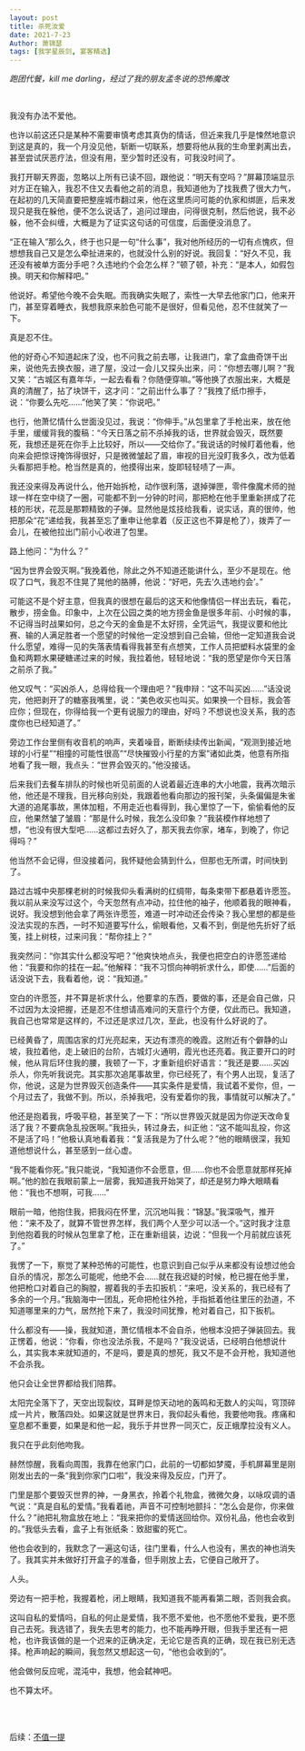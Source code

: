 ```yaml
---
layout: post
title: 杀死汝爱
date: 2021-7-23
Author: 萧锦瑟
tags: [我学星辰剑, 宴客精选]
---
```



*跑团代餐，kill me darling，经过了我的朋友孟冬说的恐怖魔改*

<br>

我没有办法不爱他。

也许以前这还只是某种不需要审慎考虑其真伪的情话，但近来我几乎是悚然地意识到这是真的，我一个月没见他，斩断一切联系，想要将他从我的生命里剥离出去，甚至尝试厌恶疗法，但没有用，至少暂时还没有，可我没时间了。

我打开聊天界面，忽略以上所有已读不回，跟他说：“明天有空吗？”屏幕顶端显示对方正在输入，我忍不住又去看他之前的消息，我知道他为了找我费了很大力气，在起初的几天简直要把整座城市翻过来，他在这里质问可能的仇家和绑匪，后来发现只是我在躲他，便不怎么说话了，追问过理由，问得很克制，然后他说，我不必躲，他不会纠缠，大概是为了证实这句话的可信度，后面便没消息了。

“正在输入”那么久，终于也只是一句“什么事”，我对他所经历的一切有点愧疚，但想想我自己又是怎么牵扯进来的，也就没什么别的好说。我回复：“好久不见，我还没有被单方面分手吧？久违地约个会怎么样？”顿了顿，补充：“是本人，如假包换。明天和你解释吧。”

他说好。希望他今晚不会失眠。而我确实失眠了，索性一大早去他家门口，他来开门，甚至穿着睡衣，我想我原来脸色可能不是很好，但看见他，忍不住就笑了一下。

真是忍不住。

他的好奇心不知道起床了没，也不问我之前去哪，让我进门，拿了盒曲奇饼干出来，说他先去换衣服，进了屋，没过一会儿又探头出来，问：“你想去哪儿啊？”我又笑：“古城区有嘉年华，一起去看看？你随便穿嘛。”等他换了衣服出来，大概是真的清醒了，拈了块饼干，这才问：“之前出什么事了？”我拽了纸巾擦手，说：“你要么先吃……”他笑了笑：“你说吧。”

也行，他萧忆情什么世面没见过，我说：“你伸手。”从包里拿了手枪出来，放在他手里，缓缓背我的腹稿：“今天日落之前不杀掉我的话，世界就会毁灭，既然要死，我想还是死在你手上比较好，所以——交给你了。”我说话的时候盯着他看，他向来会把惊讶掩饰得很好，只是微微皱起了眉，审视的目光没盯我多久，改为低着头看那把手枪。枪当然是真的，他摸得出来，旋即轻轻啧了一声。

我还没来得及再说什么，他开始拆枪，动作很利落，退掉弹匣，零件像魔术师的抛球一样在空中绕了一圈，可能都不到一分钟的时间，那把枪在他手里重新拼成了花枝的形状，花蕊是那颗精致的子弹。显然他是炫技给我看，说实话，真的很帅，他把那朵“花”递给我，我甚至忘了重申让他拿着（反正这也不算是枪了），拨弄了一会儿，在被他拉出门前小心收进了包里。

路上他问：“为什么？”

“因为世界会毁灭啊。”我挽着他，除此之外不知道还能讲什么，至少不是现在。他叹了口气，我忍不住晃了晃他的胳膊，他说：“好吧，先去‘久违地约会’。”

可能这不是个好主意，但我真的很想在最后的这天和他像情侣一样出去玩，看花，散步，捞金鱼。印象中，上次在公园之类的地方捞金鱼是很多年前、小时候的事，不记得当时战果如何，总之今天的金鱼是不太好捞，全凭运气，我提议要和他比赛、输的人满足胜者一个愿望的时候他一定没想到自己会输，但他一定知道我会说什么愿望，难得一见的失落表情看得我甚至有点想笑，工作人员把塑料水袋里的金鱼和两颗水果硬糖递过来的时候，我拉着他，轻轻地说：“我的愿望是你今天日落之前杀了我。”

他又叹气：“买凶杀人，总得给我一个理由吧？”我申辩：“这不叫买凶……”话没说完，他把剥开了的糖塞我嘴里，说：“美色收买也叫买。如果换一个目标，我会答应你；但现在，你得给我一个更有说服力的理由，好吗？不想说也没关系，我的态度你也已经知道了。”

旁边工作台里侧有收音机的响声，夹着噪音，断断续续传出新闻，“观测到接近地球的小行星”“相撞的可能性很高”“尽快摧毁小行星的方案”诸如此类，他意有所指地看了我一眼，我点头：“世界会毁灭的。”他没接话。

后来我们去餐车排队的时候也听见前面的人说着最近连串的大小地震，我再次暗示他，他还是不理我，目光移向别处，我跟着他看向那边的报刊架，头条偏偏是朱雀大道的追尾事故，黑体加粗，不用走近也看得到，我心里惊了一下，偷偷看他的反应，他果然皱了皱眉：“那是什么时候，我怎么没印象？”我装模作样地想了想，“也没有很大型吧……这都过去好久了，那天我去你家，堵车，到晚了，你记得吗？”

他当然不会记得，但没接着问，我怀疑他会猜到什么，但那也无所谓，时间快到了。

路过古城中央那棵老树的时候我仰头看满树的红绸带，每条束带下都悬着许愿签。我以前从来没写过这个，今天忽然有点冲动，拉住他的袖子，他顺着我的眼神看，说好。我没想到他会拿了两张许愿签，难道一时冲动还会传染？我心里想的都是些没法实现的东西，一时不知道要写什么，偷眼看他，又看不到，倒是他先折好了纸笺，挂上树枝，过来问我：“帮你挂上？”

我突然问：“你其实什么都没写吧？”他爽快地点头，我便也把空白的许愿签递给他：“我要和你的挂在一起。”他解释：“我不习惯向神明祈求什么，即使……”后面的话没说下去，我看着他，说：“我知道。”

空白的许愿签，并不算是祈求什么，他要拿的东西，要做的事，还是会自己做，只不过因为太没把握，还是忍不住想请高难问的天意行个方便，仅此而已。我知道，我自己也常常是这样的，不过还是求过几次，至此，也没有什么好说的了。

已经黄昏了，周围店家的灯光亮起来，天边有漂亮的晚霞。这附近有个僻静的山坡，我拉着他，走上破旧的台阶，古城灯火通明，霞光也还亮着。我正要开口的时候，他从背后环住我的腰，我顿了一下，才重新组织好语言：“我还是要……买凶杀人，你先听我说完。其实那次追尾事故里，你已经死了，有个男人出现，复活了你，他说，这是为世界毁灭创造条件——其实条件是爱情，我试着不爱你，但，一个月过去了，我做不到。所以，杀掉我吧，没有爱着你的我，事情就可以解决了。”

他还是抱着我，呼吸平稳，甚至笑了一下：“所以世界毁灭就是因为你逆天改命复活了我？不要病急乱投医啊。”我扭头，转过身去，纠正他：“这不能叫乱投，你这不是活了吗！”他极认真地看着我：“复活我是为了什么呢？”他的眼睛很深，我知道他想说什么，甚至感到一丝心虚。

“我不能看你死。”我只能说，“我知道你不会愿意，但……你也不会愿意就那样死掉啊。”他的脸在我眼前蒙上一层雾，我知道我开始哭了，却还是努力睁大眼睛看他：“我也不想啊，可我……”

眼前一暗，他抱住我，把我闷在怀里，沉沉地叫我：“锦瑟。”我深吸气，推开他：“来不及了，就算不管世界怎样，我们两个人至少可以活一个。”这时我才注意到他抱着我的时候从包里拿了枪，正在重新组装，边说：“但我一个月前就应该死了。”

我愣了一下，察觉了某种恐怖的可能性，也意识到自己似乎从来都没有设想过他会自杀的情况，那怎么可能呢，他绝不会……就在我迟疑的时候，枪已握在他手里，他把枪口对着自己的胸膛，握着我的手去扣扳机：“来吧，没关系的，我已经有了多余的一个月。”我脑海中一团乱，死命把枪往外抢，手指抵着他往里压的劲道，不知道哪里来的力气，居然抢下来了，我没时间犹豫，枪对着自己，扣下扳机。

什么都没有——操，我就知道，萧忆情根本不会自杀，他根本没把子弹装回去。我正愣着，他说：“你看，你也没法杀我，不是吗？”我没说话，已经明白他想说什么，其实我本来就知道的，不是吗，要是真的想死，我又不是不会开枪，我知道他不会杀我。

他只会让全世界都给我们陪葬。

太阳完全落下了，天空出现裂纹，耳畔是惊天动地的轰鸣和无数人的尖叫，穹顶碎成一片片，散落四处。如果这就是世界末日，我仰起头看他，我要他吻我。疼痛和窒息都不重要，如果是和他一起，我乐于并世界一同灭亡，反正蛾摩拉没有义人。

我只在乎此刻他吻我。

赫然惊醒，我看向周围，我靠在他家门口，此前的一切都如梦魇，手机屏幕里是刚刚发出去的一条“我到你家门口啦”，我没来得及反应，门开了。

门里是那个要毁灭世界的神，一身黑衣，拎着个礼物盒，微微欠身，以咏叹调的语气说：“真是自私的爱情。”我看着祂，声音不可控制地颤抖：“怎么会是你，你来做什么？”祂把礼物盒放在地上：“我来把你的爱情送回给你。双份礼品，他也会收到的。”我低头去看，盒子上有张纸条：致甜蜜的死亡。

他也会收到的，我默念了一遍这句话，往门里看，什么人也没有，黑衣的神也消失了。我其实并未做好打开盒子的准备，但手刚放上去，它便自己敞开了。

人头。

旁边有一把手枪，我握着枪，闭上眼睛，我知道我不能再看第二眼，否则我会疯。

这叫自私的爱情吗，自私的何止是爱情，我不愿不爱他，也不愿他不爱我，更不愿自己去死。我选错了，我失去思考的能力，也不能再睁开眼，但我手里还有一把枪，也许我该做的是一个迟来的正确决定，无论它是否真的正确，现在我已别无选择。枪声响起的瞬间，我忽然又想起这一句，“他也会收到的”。

他会做何反应呢，混沌中，我想，他会弑神吧。

也不算太坏。

<br>
<br>

后续：[不值一提](https://eglantine-shell.github.io/dreamboat/sword14/ "sword14")

<br>
<br>
